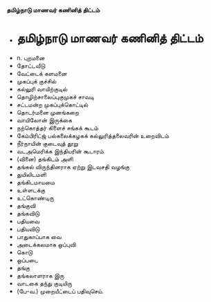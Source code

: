 **தமிழ்நாடு மாணவர் கணினித் திட்டம்**
- # தமிழ்நாடு மாணவர் கணினித் திட்டம்
- n. புறமனை
- தோட்டவீடு
- வேட்டைக் களமனை
- முகப்புக் குச்சில்
- கல்லுரி வாயிற்குடில்
- தொழிற்சாலைப்புகுமுகச் சாவடி
- சட்டமன்ற முகப்புக்கொட்டில்
- தொடர்மனை முனங்கறை
- வாயிலோன் இருக்கை
- நற்கொத்தர்  கிளைச் சங்கக் கூடம்
- கேம்பிரிட்ஜ் பல்கலைக்கழகக் கல்லுரித்தலைவரின் உறைவிடம்
- நீர்நாயின் குடைவுத் தூறு
- வடஅமெரிக்க இந்தியரின் கூடாரம்
- (வினை) தங்கிடம் அளி
- தங்கல் விருந்தினராக ஏற்று இடவசதி வழங்கு
- துயிலிடமளி
- தங்கிடமாயமை
- உள்ளடக்கு
- உட்கொண்டிரு
- தங்குவி
- தங்கவிடு
- பதியவை
- பதியவிடு
- பாதுகாப்பாக வை
- அடைக்கலமாக ஒப்புவி
- கொடு
- ஒப்படை
- தங்கு
- தங்கலாளராக இரு
- வாடகை தந்து குடியிரு
- (பே-வ.) முறையீட்டைப் பதிவுசெய்.

